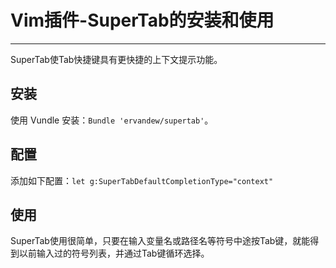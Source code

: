 # Vim插件-SuperTab的安装和使用
------

SuperTab使Tab快捷键具有更快捷的上下文提示功能。

## 安装

使用 Vundle 安装：`Bundle 'ervandew/supertab'`。

## 配置

添加如下配置：`let g:SuperTabDefaultCompletionType="context"`

## 使用

SuperTab使用很简单，只要在输入变量名或路径名等符号中途按Tab键，就能得到以前输入过的符号列表，并通过Tab键循环选择。
